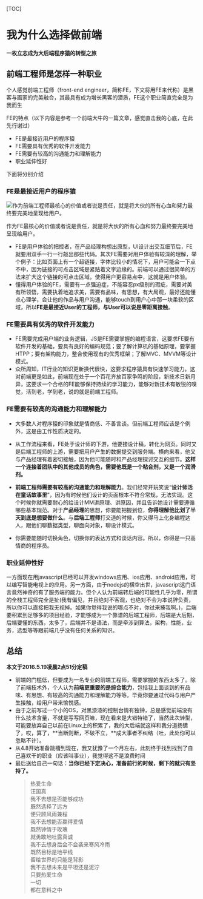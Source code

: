 
[TOC]

# 我为什么选择做前端 #

**一枚立志成为大后端程序猿的转型之旅** 
## 前端工程师是怎样一种职业 ##

个人感觉前端工程师（front-end engineer，简称FE，下文将用FE来代称）是黑客与画家的完美融合，其最具有成为增长黑客的潜质，FE这个职业简直完全是为我而生

FE的特点（以下内容是参考一个前端大牛的一篇文章，感觉直击我的心底，在此先行谢过）

- FE是最接近用户的程序猿
- FE需要具有优秀的软件开发能力
- FE需要有较高的沟通能力和理解能力
- 职业延伸性好

下面将分别介绍

### FE是最接近用户的程序猿 ###

![作为前端工程师最核心的价值或者说是责任，就是将大伙的所有心血和努力最终要完美地呈现给用户。](http://img6.wtoutiao.com/?url=http://mmbiz.qpic.cn/mmbiz/d8tibSEfhMMqJ6YuF6dQOX7Iou7yKrgm3vepOVpibpjvy0MHT5W5KBhXnIChIFJWZQW7GQPiagbL42Tky2Pib4JTow/0?wx_fmt=png)

作为FE最核心的价值或者说是责任，就是将大伙的所有心血和努力最终要完美地呈现给用户。

- FE是用户体验的把控者，在产品经理构想出原型，UI设计出交互细节后，FE就要用双手一行一行敲出那些代码。其次FE需要对用户体验有较深的理解，举个例子：比如页面上有一个超链接，字体比较小的情况下，用户可能会一下点不中，因为链接的可点击区域是紧贴着文字边缘的。前端可以通过很简单的方法来扩大这个链接的可点击区域，使得用户更容易点中，这就是用户体验。
- 懂得用户体验的FE，需要有一点强迫症，不能容忍px级别的瑕疵，需要对美有所领悟，需要执着地追求美，需要有品味，有思想，有大局观，最好还能懂点心理学，会让他的作品与用户沟通，能够touch到用户心中那一块柔软的区域，所以**FE是最接近User的工程师，与User可以说是零距离接触**。

### FE需要具有优秀的软件开发能力 ###

- FE需要完成用户端的业务逻辑，JS是FE需要掌握的编程语言，这要求FE要有软件开发的基础，要具有良好的编码规范；要了解计算机的基础原理，要掌握HTPP；要有架构能力，整合使用现有的优秀框架；了解MVC、MVVM等设计模式。
- 众所周知，IT行业的知识更新换代很快，这要求程序猿具有快速学习能力。这对前端更是如此，前端现在处于一个百花齐放百家争鸣的阶段，新技术日新月异，这要求一个合格的FE能够保持持续的学习能力，能够对新技术有敏锐的嗅觉，活到老，学到老，说的就是前端工程师。

### FE需要有较高的沟通能力和理解能力 ###

- 大多数人对程序猿的印象就是情商低、不善言谈。但前端工程师应该是个例外，这是由工作性质决定的。

- 从工作流程来看，FE处于设计师的下游，他要接设计稿，转化为网页。同时又是后端工程师的上游，需要把用户产生的数据提交到服务端。横向来看，他又与产品经理有着密切接触，因为他可能随时和产品经理探讨交互的细节。**这样一个连接着团队中的其他成员的角色，需要他既是一个粘合剂，又是一个润滑剂。**

- **前端工程师需要有较高的沟通能力和理解能力**。我们经常开玩笑说“<strong>设计师活在童话故事里</strong>”，因为有时候他们设计的页面根本不符合常规，无法实现。这个时候你就需要耐心的给设计MM讲原理、讲原因，并且告诉她设计需要遵循哪些基本规范。对于<strong>产品经理</strong>的思想，你要能把握到位，**你得理解他比划了半天到底是想要做什么**。与<strong>后端工程师</strong>打交道的时候，你又得马上化身编程达人，跟他们聊数据类型，聊面向对象，聊设计模式。

- 你需要能随时切换角色，切换你的表达方式和谈话内容。所以，你得是一只高情商的程序员。

### 职业延伸性好 ###

一方面现在用javascript已经可以开发windows应用、ios应用、android应用，可以编写智能电视上的应用。另一方面，由于nodejs的横空出世，javascript这门语言竟然神奇的有了服务端的能力。但个人认为前端转后端的可能性几乎为零，所谓的全栈工程师完全是扯(我有偏见，并且绝对不客观，也绝对不会为本说辞负责，所以你可以直接把我无视掉。如果你觉得我说的哪点不对，你过来揍我啊。)，后端要积累到足够多的项目经验，才能够成为一个靠谱的后端工程师，后端是大后期，后端要懂的东西，太多了，后端并不是语法，而是牵涉到算法，架构，性能，业务，选型等等跟前端几乎没有任何关系的知识。

## 总结 ##

**本文于2016.5.19凌晨2点51分定稿**

- 前端的门槛低，但要成为一名专业的前端工程师，需要掌握的东西太多了。除了前端技术外，个人认为**前端更重要的是综合能力**，包括我上面谈到的有品味、有思想、有较高的沟通能力和理解能力等等。毕竟你要通过代码与用户产生接触，给用户带来愉悦感。
- 由于之前写过一个小的OS，对黑漆漆的控制台情有独钟，总是感觉前端没有什么技术含量，不就是写写网页嘛，现在看来是大错特错了，当然此次转型，可能要放弃自己以前在Linux上的积累了，我的大后端就这样和我分道扬镳了，哎，算了，**当断则断，不破不立，**成大事者不纠结（吐，此处你可以忽略不计）。
- 从4.8开始准备跳槽到现在，我又犹豫了一个月左右，此刻终于找到找到了自己喜欢干的职业（应该叫事业），我觉得这不是浪费时间
- 最后送给自己一句话：**当你已经下定决心，准备前行的时候，剩下的就只有坚持了。**
	>热爱生命 <br>
	汪国真 <br>
	我不去想是否能够成功 <br>
	既然选择了远方 <br>
	便只顾风雨兼程 <br>
	我不去想能否赢得爱情 <br>
	既然钟情于玫瑰 <br>
	就勇敢地吐露真诚 <br>
	我不去想身后会不会袭来寒风冷雨 <br>
	既然目标是地平线 <br>
	留给世界的只能是背影 <br>
	我不去想未来是平坦还是泥泞 <br>
	只要热爱生命 <br>
	一切<br>
	都在意料之中<br>
